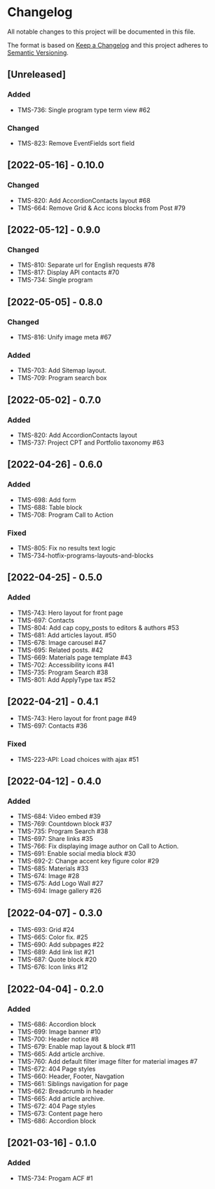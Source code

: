 # Changelog

All notable changes to this project will be documented in this file.

The format is based on [Keep a Changelog](http://keepachangelog.com/en/1.0.0/)
and this project adheres to [Semantic Versioning](http://semver.org/spec/v2.0.0.html).

## [Unreleased]

### Added

- TMS-736: Single program type term view #62

### Changed

- TMS-823: Remove EventFields sort field

## [2022-05-16] - 0.10.0

### Changed

- TMS-820: Add AccordionContacts layout #68
- TMS-664: Remove Grid & Acc icons blocks from Post #79

## [2022-05-12] - 0.9.0

### Changed

- TMS-810: Separate url for English requests #78
- TMS-817: Display API contacts #70
- TMS-734: Single program

## [2022-05-05] - 0.8.0

### Changed

- TMS-816: Unify image meta #67

### Added

- TMS-703: Add Sitemap layout.
- TMS-709: Program search box

## [2022-05-02] - 0.7.0

### Added

- TMS-820: Add AccordionContacts layout
- TMS-737: Project CPT and Portfolio taxonomy #63

## [2022-04-26] - 0.6.0

### Added

- TMS-698: Add form
- TMS-688: Table block
- TMS-708: Program Call to Action

### Fixed

- TMS-805: Fix no results text logic
- TMS-734-hotfix-programs-layouts-and-blocks

## [2022-04-25] - 0.5.0

### Added

- TMS-743: Hero layout for front page
- TMS-697: Contacts
- TMS-804: Add cap copy_posts to editors & authors #53
- TMS-681: Add articles layout. #50
- TMS-678: Image carousel #47
- TMS-695: Related posts. #42
- TMS-669: Materials page template #43
- TMS-702: Accessibility icons #41
- TMS-735: Program Search #38
- TMS-801: Add ApplyType tax #52

## [2022-04-21] - 0.4.1

- TMS-743: Hero layout for front page #49
- TMS-697: Contacts #36

### Fixed

- TMS-223-API: Load choices with ajax #51

## [2022-04-12] - 0.4.0

### Added

- TMS-684: Video embed #39
- TMS-769: Countdown block #37
- TMS-735: Program Search #38
- TMS-697: Share links #35
- TMS-766: Fix displaying image author on Call to Action.
- TMS-691: Enable social media block #30
- TMS-692-2: Change accent key figure color #29
- TMS-685: Materials #33
- TMS-674: Image #28
- TMS-675: Add Logo Wall #27
- TMS-694: Image gallery #26

## [2022-04-07] - 0.3.0

- TMS-693: Grid #24
- TMS-665: Color fix. #25
- TMS-690: Add subpages #22
- TMS-689: Add link list #21
- TMS-687: Quote block #20
- TMS-676: Icon links #12

## [2022-04-04] - 0.2.0

### Added

- TMS-686: Accordion block
- TMS-699: Image banner #10
- TMS-700: Header notice #8
- TMS-679: Enable map layout & block #11
- TMS-665: Add article archive.
- TMS-760: Add default filter image filter for material images #7
- TMS-672: 404 Page styles
- TMS-660: Header, Footer, Navgation
- TMS-661: Siblings navigation for page
- TMS-662: Breadcrumb in header
- TMS-665: Add article archive.
- TMS-672: 404 Page styles
- TMS-673: Content page hero
- TMS-686: Accordion block

## [2021-03-16] - 0.1.0

### Added

- TMS-734: Progam ACF #1
